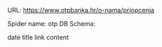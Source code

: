 URL: https://www.otpbanka.hr/o-nama/priopcenja

Spider name: otp
DB Schema:

date
title
link
content
